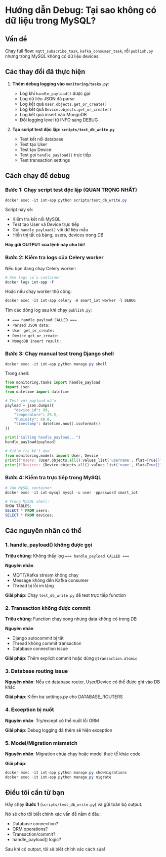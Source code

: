 # Hướng dẫn Debug: Tại sao không có dữ liệu trong MySQL?

## Vấn đề
Chạy full flow: `mqtt_subscribe_task`, `kafka_consumer_task`, rồi `publish.py` nhưng trong MySQL không có dữ liệu devices.

## Các thay đổi đã thực hiện

1. **Thêm debug logging vào `monitoring/tasks.py`**:
   - Log khi `handle_payload()` được gọi
   - Log dữ liệu JSON đã parse
   - Log kết quả `User.objects.get_or_create()`
   - Log kết quả `Device.objects.get_or_create()`
   - Log kết quả insert vào MongoDB
   - Đổi logging level từ INFO sang DEBUG

2. **Tạo script test độc lập: `scripts/test_db_write.py`**
   - Test kết nối database
   - Test tạo User
   - Test tạo Device
   - Test gọi `handle_payload()` trực tiếp
   - Test transaction settings

## Cách chạy để debug

### Bước 1: Chạy script test độc lập (QUAN TRỌNG NHẤT)

```powershell
docker exec -it iot-app python scripts/test_db_write.py
```

Script này sẽ:
- Kiểm tra kết nối MySQL
- Test tạo User và Device trực tiếp
- Gọi `handle_payload()` với dữ liệu mẫu
- Hiển thị tất cả bảng, users, devices trong DB

**Hãy gửi OUTPUT của lệnh này cho tôi!**

### Bước 2: Kiểm tra logs của Celery worker

Nếu bạn đang chạy Celery worker:

```powershell
# Xem logs của container
docker logs iot-app -f
```

Hoặc nếu chạy worker thủ công:

```powershell
docker exec -it iot-app celery -A smart_iot worker -l DEBUG
```

Tìm các dòng log sau khi chạy `publish.py`:
- `=== handle_payload CALLED ===`
- `Parsed JSON data:`
- `User get_or_create:`
- `Device get_or_create:`
- `MongoDB insert result:`

### Bước 3: Chạy manual test trong Django shell

```powershell
docker exec -it iot-app python manage.py shell
```

Trong shell:

```python
from monitoring.tasks import handle_payload
import json
from datetime import datetime

# Test với payload mẫu
payload = json.dumps({
    "device_id": 99,
    "temperature": 25.5,
    "humidity": 60.0,
    "timestamp": datetime.now().isoformat()
})

print("Calling handle_payload...")
handle_payload(payload)

# Kiểm tra kết quả
from monitoring.models import User, Device
print(f"Users: {User.objects.all().values_list('username', flat=True)}")
print(f"Devices: {Device.objects.all().values_list('name', flat=True)}")
```

### Bước 4: Kiểm tra trực tiếp trong MySQL

```powershell
# Vào MySQL container
docker exec -it iot-mysql mysql -u user -ppassword smart_iot

# Trong MySQL shell:
SHOW TABLES;
SELECT * FROM users;
SELECT * FROM devices;
```

## Các nguyên nhân có thể

### 1. handle_payload() không được gọi
**Triệu chứng**: Không thấy log `=== handle_payload CALLED ===`

**Nguyên nhân**:
- MQTT/Kafka stream không chạy
- Message không đến Kafka consumer
- Thread bị lỗi im lặng

**Giải pháp**: Chạy `test_db_write.py` để test trực tiếp function

### 2. Transaction không được commit
**Triệu chứng**: Function chạy xong nhưng data không có trong DB

**Nguyên nhân**:
- Django autocommit bị tắt
- Thread không commit transaction
- Database connection issue

**Giải pháp**: Thêm explicit commit hoặc dùng `@transaction.atomic`

### 3. Database routing issue
**Nguyên nhân**: Nếu có database router, User/Device có thể được ghi vào DB khác

**Giải pháp**: Kiểm tra settings.py cho DATABASE_ROUTERS

### 4. Exception bị nuốt
**Nguyên nhân**: Try/except có thể nuốt lỗi ORM

**Giải pháp**: Debug logging đã thêm sẽ hiện exception

### 5. Model/Migration mismatch
**Nguyên nhân**: Migration chưa chạy hoặc model thực tế khác code

**Giải pháp**: 
```powershell
docker exec -it iot-app python manage.py showmigrations
docker exec -it iot-app python manage.py migrate
```

## Điều tôi cần từ bạn

Hãy chạy **Bước 1** (`scripts/test_db_write.py`) và gửi toàn bộ output. 

Nó sẽ cho tôi biết chính xác vấn đề nằm ở đâu:
- Database connection?
- ORM operations?
- Transaction/commit?
- handle_payload() logic?

Sau khi có output, tôi sẽ biết chính xác cách sửa!
